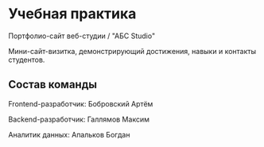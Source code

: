 # Учебная практика

Портфолио-сайт веб-студии / "АБС Studio"

Мини-сайт-визитка, демонстрирующий достижения, навыки и контакты студентов. 

## Состав команды

Frontend-разработчик: Бобровский Артём

Backend-разработчик: Галлямов Максим

Аналитик данных: Апальков Богдан
